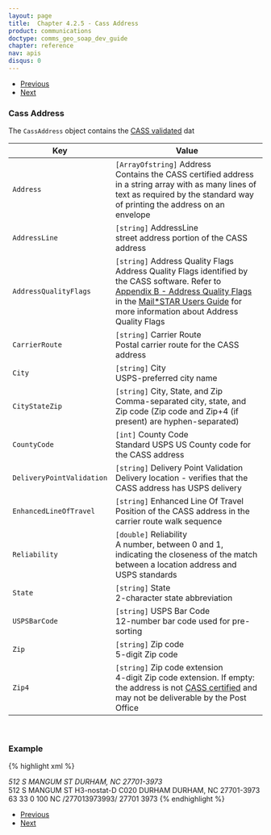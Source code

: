 ```yaml
---
layout: page
title:  Chapter 4.2.5 - Cass Address
product: communications
doctype: comms_geo_soap_dev_guide
chapter: reference
nav: apis
disqus: 0
---
```


<ul class="pager">
  <li class="previous"><a href="/communications/dev-guide_geo_soap/reference/address-location"><i class="glyphicon glyphicon-chevron-left"></i>Previous</a></li>
  <li class="next"><a href="/communications/dev-guide_geo_soap/reference/get-server-time-response/">Next<i class="glyphicon glyphicon-chevron-right"></i></a></li>
</ul>

<h3>Cass Address</h3>

The <code>CassAddress</code> object contains the <a class="dev-guide-link" href="/communications/dev-guide_geo_soap/geocode/cass/">CASS validated</a> dat

<div class="mobile-table">
  <table class="styled-table">
    <thead>
      <tr>
        <th>Key</th>
        <th>Value</th>
      </tr>
    </thead>
    <tbody>
      <tr>
        <td><code>Address</code></td>
        <td><code>[ArrayOfstring]</code> Address
        <br/>
        Contains the CASS certified address in a string array with as many lines of text as required by the standard way of printing the address on an envelope
        </td>
      </tr>
      <tr>
        <td><code>AddressLine</code></td>
        <td><code>[string]</code> AddressLine
        <br/>
        street address portion of the CASS address
        </td>
      </tr>
      <tr>
        <td><code>AddressQualityFlags</code></td>
        <td><code>[string]</code> Address Quality Flags
        <br/>
        Address Quality Flags identified by the CASS software.  Refer to <a class="dev-guide-link" href="https://aescass.com/Doc/MailSTAR.pdf">Appendix B - Address Quality Flags</a> in the <a class="dev-guide-link" href="https://aescass.com/Doc/MailSTAR.pdf">Mail*STAR Users Guide</a> for more information about Address Quality Flags
        </td>
      </tr>
      <tr>
        <td><code>CarrierRoute</code></td>
        <td><code>[string]</code> Carrier Route
        <br/>
        Postal carrier route for the CASS address
        </td>
      </tr>
      <tr>
        <td><code>City</code></td>
        <td><code>[string]</code> City
        <br/>
        USPS-preferred city name
        </td>
      </tr>
      <tr>
        <td><code>CityStateZip</code></td>
        <td><code>[string]</code> City, State, and Zip
        <br/>
        Comma-separated city, state, and Zip code (Zip code and Zip+4 (if present) are hyphen-separated)
        </td>
      </tr>
      <tr>
        <td><code>CountyCode</code></td>
        <td><code>[int]</code> County Code
        <br/>
        Standard USPS US County code for the CASS address
        </td>
      </tr>
      <tr>
        <td><code>DeliveryPointValidation</code></td>
        <td><code>[string]</code> Delivery Point Validation
        <br/>
        Delivery location - verifies that the CASS address has USPS delivery
        </td>
      </tr>
      <tr>
        <td><code>EnhancedLineOfTravel</code></td>
        <td><code>[string]</code> Enhanced Line Of Travel
        <br/>
        Position of the CASS address in the carrier route walk sequence
        </td>
      </tr>
      <tr>
        <td><code>Reliability</code></td>
        <td><code>[double]</code> Reliability
        <br/>
        A number, between 0 and 1, indicating the closeness of the match between a location address and USPS standards
        </td>
      </tr>
      <tr>
        <td><code>State</code></td>
        <td><code>[string]</code> State
        <br/>
        2-character state abbreviation
        </td>
      </tr>
      <tr>
        <td><code>USPSBarCode</code></td>
        <td><code>[string]</code> USPS Bar Code
        <br/>
        12-number bar code used for pre-sorting
        </td>
      </tr>
      <tr>
        <td><code>Zip</code></td>
        <td><code>[string]</code> Zip code
        <br/>
        5-digit Zip code
        </td>
      </tr>
      <tr>
        <td><code>Zip4</code></td>
        <td><code>[string]</code> Zip code extension
        <br/>
        4-digit Zip code extension.  If empty: the address is not <a class="dev-guide-link" href="/communications/dev-guide_geo_soap/geocode/cass/">CASS certified</a> and may not be deliverable by the Post Office
        </td>
      </tr>
    </tbody>
  </table>
</div>
<br/>

<h3>Example</h3>

{% highlight xml %}
<CassAddress>
    <Address xmlns:b="http://schemas.microsoft.com/2003/10/Serialization/Arrays">
        <string>512 S MANGUM ST</string>
        <string>DURHAM, NC  27701-3973</string>
    </Address>
    <AddressLine>512 S MANGUM ST</AddressLine>
    <AddressQualityFlags>H3-nostat-D</AddressQualityFlags>
    <CarrierRoute>C020</CarrierRoute>
    <City>DURHAM</City>
    <CityStateZip>DURHAM, NC  27701-3973</CityStateZip>
    <CountyCode>63</CountyCode>
    <DeliveryPointValidation>33</DeliveryPointValidation>
    <EnhancedLineOfTravel>0</EnhancedLineOfTravel>
    <Reliability>100</Reliability>
    <State>NC</State>
    <USPSBarCode>/277013973993/</USPSBarCode>
    <Zip>27701</Zip>
    <Zip4>3973</Zip4>
</CassAddress>
{% endhighlight %}

<ul class="pager">
  <li class="previous"><a href="/communications/dev-guide_geo_soap/reference/address-location"><i class="glyphicon glyphicon-chevron-left"></i>Previous</a></li>
  <li class="next"><a href="/communications/dev-guide_geo_soap/reference/get-server-time-response/">Next<i class="glyphicon glyphicon-chevron-right"></i></a></li>
</ul>